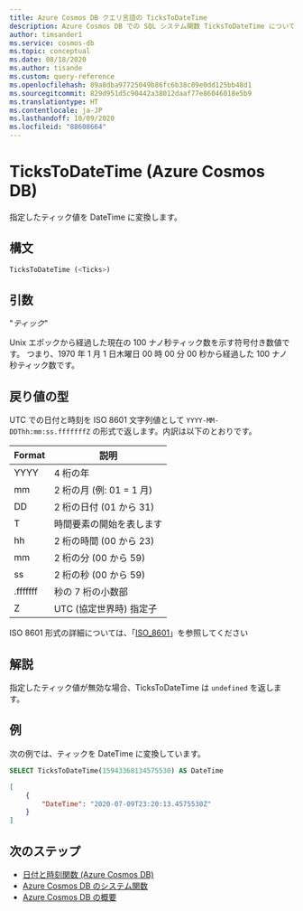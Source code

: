 ```yaml
---
title: Azure Cosmos DB クエリ言語の TicksToDateTime
description: Azure Cosmos DB での SQL システム関数 TicksToDateTime について学習します。
author: timsander1
ms.service: cosmos-db
ms.topic: conceptual
ms.date: 08/18/2020
ms.author: tisande
ms.custom: query-reference
ms.openlocfilehash: 89a8dba97725049b86fc6b38c09e0dd125bb48d1
ms.sourcegitcommit: 829d951d5c90442a38012daaf77e86046018e5b9
ms.translationtype: HT
ms.contentlocale: ja-JP
ms.lasthandoff: 10/09/2020
ms.locfileid: "88608664"
---
```

# <a name="tickstodatetime-azure-cosmos-db"></a>TicksToDateTime (Azure Cosmos DB)

指定したティック値を DateTime に変換します。
  
## <a name="syntax"></a>構文
  
```sql
TicksToDateTime (<Ticks>)
```

## <a name="arguments"></a>引数

"*ティック*"  

Unix エポックから経過した現在の 100 ナノ秒ティック数を示す符号付き数値です。 つまり、1970 年 1 月 1 日木曜日 00 時 00 分 00 秒から経過した 100 ナノ秒ティック数です。

## <a name="return-types"></a>戻り値の型

UTC での日付と時刻を ISO 8601 文字列値として `YYYY-MM-DDThh:mm:ss.fffffffZ` の形式で返します。内訳は以下のとおりです。
  
  |Format|説明|
  |-|-|
  |YYYY|4 桁の年|
  |mm|2 桁の月 (例: 01 = 1 月)|
  |DD|2 桁の日付 (01 から 31)|
  |T|時間要素の開始を表します|
  |hh|2 桁の時間 (00 から 23)|
  |mm|2 桁の分 (00 から 59)|
  |ss|2 桁の秒 (00 から 59)|
  |.fffffff|秒の 7 桁の小数部|
  |Z|UTC (協定世界時) 指定子||
  
  ISO 8601 形式の詳細については、「[ISO_8601](https://en.wikipedia.org/wiki/ISO_8601)」を参照してください

## <a name="remarks"></a>解説

指定したティック値が無効な場合、TicksToDateTime は `undefined` を返します。

## <a name="examples"></a>例
  
次の例では、ティックを DateTime に変換しています。

```sql
SELECT TicksToDateTime(15943368134575530) AS DateTime
```

```json
[
    {
        "DateTime": "2020-07-09T23:20:13.4575530Z"
    }
]
```  

## <a name="next-steps"></a>次のステップ

- [日付と時刻関数 (Azure Cosmos DB)](sql-query-date-time-functions.md)
- [Azure Cosmos DB のシステム関数](sql-query-system-functions.md)
- [Azure Cosmos DB の概要](introduction.md)
